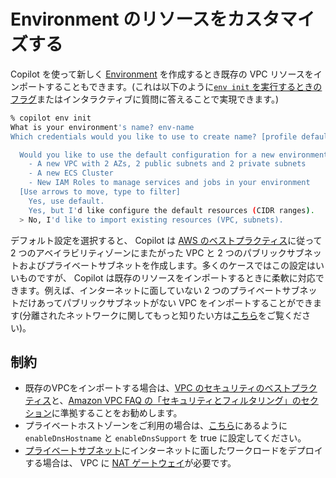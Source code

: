 # Environment のリソースをカスタマイズする

Copilot を使って新しく [Environment](../concepts/environments.ja.md) を作成するとき既存の VPC リソースをインポートすることもできます。(これは以下のように[`env init` を実行するときのフラグ](../commands/env-init.ja.md#_2)またはインタラクティブに質問に答えることで実現できます。)

```bash
% copilot env init
What is your environment's name? env-name
Which credentials would you like to use to create name? [profile default]

  Would you like to use the default configuration for a new environment?
    - A new VPC with 2 AZs, 2 public subnets and 2 private subnets
    - A new ECS Cluster
    - New IAM Roles to manage services and jobs in your environment
  [Use arrows to move, type to filter]
    Yes, use default.
    Yes, but I'd like configure the default resources (CIDR ranges).
  > No, I'd like to import existing resources (VPC, subnets).
```

デフォルト設定を選択すると、 Copilot は [AWS のベストプラクティス](https://aws.amazon.com/blogs/containers/amazon-ecs-availability-best-practices/)に従って 2 つのアベイラビリティゾーンにまたがった VPC と 2 つのパブリックサブネットおよびプライベートサブネットを作成します。多くのケースではこの設定はいいものですが、 Copilot は既存のリソースをインポートするときに柔軟に対応できます。例えば、インターネットに面していない 2 つのプライベートサブネットだけあってパブリックサブネットがない VPC をインポートすることができます(分離されたネットワークに関してもっと知りたい方は[こちら](https://github.com/aws/copilot-cli/discussions/2378)をご覧ください)。

## 制約
* 既存のVPCをインポートする場合は、[VPC のセキュリティのベストプラクティス](https://docs.aws.amazon.com/vpc/latest/userguide/vpc-security-best-practices.html)と、[Amazon VPC FAQ の「セキュリティとフィルタリング」のセクション](https://aws.amazon.com/vpc/faqs/#Security_and_Filtering)に準拠することをお勧めします。
* プライベートホストゾーンをご利用の場合は、[こちら](https://docs.aws.amazon.com/ja_jp/Route53/latest/DeveloperGuide/hosted-zone-private-considerations.html#hosted-zone-private-considerations-vpc-settings)にあるように`enableDnsHostname` と `enableDnsSupport` を true に設定してください。
* [プライベートサブネット](../include/common-svc-fields.ja.md#network-vpc-placement)にインターネットに面したワークロードをデプロイする場合は、 VPC に [NAT ゲートウェイ](https://docs.aws.amazon.com/ja_jp/vpc/latest/userguide/vpc-nat-gateway.html)が必要です。
